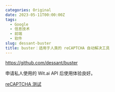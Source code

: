 ```yaml
---
categories: Original
date: 2023-05-11T00:00:00Z
tags:
  - Google
  - 信息技术
  - 前端
  - 软件
slug: dessant-buster
title: buster：适用于人类的 reCAPTCHA 自动解决工具
---
```


<https://github.com/dessant/buster>

申请私人使用的 Wit.ai API 后使用体验良好。

[reCAPTCHA 测试](https://google.com/recaptcha/api2/demo)
